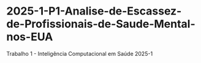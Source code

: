 # 2025-1-P1-Analise-de-Escassez-de-Profissionais-de-Saude-Mental-nos-EUA
Trabalho 1 - Inteligência Computacional em Saúde 2025-1
